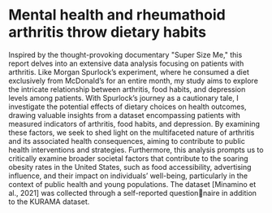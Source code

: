 # Mental health and rheumathoid arthritis throw dietary habits
Inspired by the thought-provoking documentary "Super Size Me," this report delves into an extensive data analysis focusing on patients with arthritis.
Like Morgan Spurlock’s experiment, where he consumed a diet exclusively from McDonald’s for an entire month, my study aims to explore the intricate relationship between arthritis, food habits, and depression levels among patients. 
With Spurlock’s journey as a cautionary tale, I investigate the potential effects of
dietary choices on health outcomes, drawing valuable insights from a dataset encompassing patients with measured indicators of arthritis, food habits, and depression.
By examining these factors, we seek to shed light on the multifaceted nature of arthritis and its associated health consequences, aiming to contribute to public health interventions and strategies.
Furthermore, this analysis prompts us to critically examine broader societal factors that contribute to the soaring obesity rates in the United States, such as food accessibility, advertising influence, and their impact on individuals’ well-being, particularly in the context of public health and young populations.
The dataset [Minamino et al., 2021] was collected through a self-reported questionnaire in addition to the KURAMA dataset.
